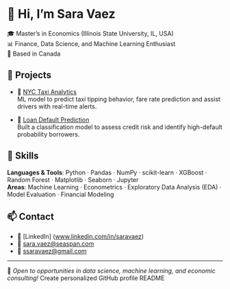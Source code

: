 # 👋 Hi, I’m Sara Vaez

🎓 Master’s in Economics (Illinois State University, IL, USA)  
📊 Finance, Data Science, and Machine Learning Enthusiast  
📍 Based in Canada  

## 💼 Projects

- 🚕 [NYC Taxi Analytics](https://github.com/SaraVaez/NYC-Taxi-Analytics)  
  ML model to predict taxi tipping behavior, fare rate prediction and assist drivers with real-time alerts.

- 🏦 [Loan Default Prediction](https://github.com/SaraVaez/Loan-Default-Prediction)  
  Built a classification model to assess credit risk and identify high-default probability borrowers.

## 🧰 Skills

**Languages & Tools**: Python · Pandas · NumPy · scikit-learn · XGBoost · Random Forest · Matplotlib · Seaborn · Jupyter  
**Areas**: Machine Learning · Econometrics · Exploratory Data Analysis (EDA) · Model Evaluation · Financial Modeling

## 📫 Contact

- 💼 [LinkedIn] (www.linkedin.com/in/saravaez)
- 📧 sara.vaez@seaspan.com
- 📧 ssaravaez@gmail.com

---

📌 *Open to opportunities in data science, machine learning, and economic consulting!*
Create personalized GitHub profile README
